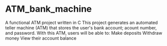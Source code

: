 # ATM_bank_machine
A functional ATM project written in C This project generates an automated teller machine (ATM) that stores the user's bank account; acount number, and password. With this ATM, users will be able to:  Make deposits Withdraw money View their account balance
